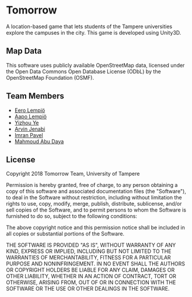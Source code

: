 # Tomorrow
A location-based game that lets students of the Tampere universities explore the campuses in the city. This game is developed using Unity3D.

## Map Data
This software uses publicly available OpenStreetMap data, licensed under the Open Data Commons Open Database License (ODbL) by the OpenStreetMap Foundation (OSMF).

## Team Members
- [Eero Lempiö](https://github.com/SirFabular)
- [Aapo Lempiö](https://github.com/AapoLempio)
- [Yizhou Ye](https://github.com/zhou421513)
- [Arvin Jenabi](https://github.com/Arvinje)
- [Imran Pavel](https://github.com/imran-pavel)
- [Mahmoud Abu Daya](https://github.com/MahmoudAbuDaya)

## License
Copyright 2018 Tomorrow Team, University of Tampere

Permission is hereby granted, free of charge, to any person obtaining a copy of this software and associated documentation files (the "Software"), to deal in the Software without restriction, including without limitation the rights to use, copy, modify, merge, publish, distribute, sublicense, and/or sell copies of the Software, and to permit persons to whom the Software is furnished to do so, subject to the following conditions:

The above copyright notice and this permission notice shall be included in all copies or substantial portions of the Software.

THE SOFTWARE IS PROVIDED "AS IS", WITHOUT WARRANTY OF ANY KIND, EXPRESS OR IMPLIED, INCLUDING BUT NOT LIMITED TO THE WARRANTIES OF MERCHANTABILITY, FITNESS FOR A PARTICULAR PURPOSE AND NONINFRINGEMENT. IN NO EVENT SHALL THE AUTHORS OR COPYRIGHT HOLDERS BE LIABLE FOR ANY CLAIM, DAMAGES OR OTHER LIABILITY, WHETHER IN AN ACTION OF CONTRACT, TORT OR OTHERWISE, ARISING FROM, OUT OF OR IN CONNECTION WITH THE SOFTWARE OR THE USE OR OTHER DEALINGS IN THE SOFTWARE.
